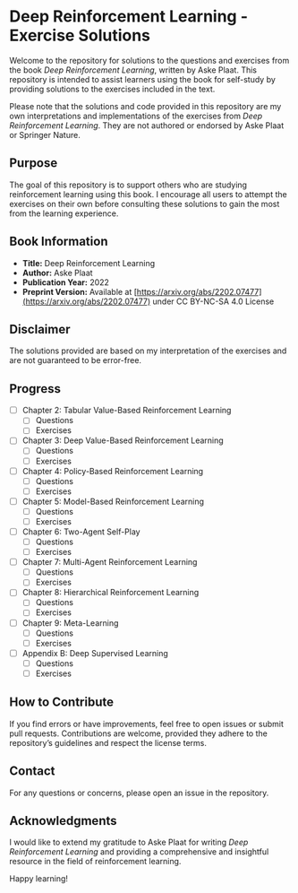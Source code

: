 # Deep Reinforcement Learning - Exercise Solutions

Welcome to the repository for solutions to the questions and exercises from the book *Deep Reinforcement Learning*, written by Aske Plaat. This repository is intended to assist learners using the book for self-study by providing solutions to the exercises included in the text.

Please note that the solutions and code provided in this repository are my own interpretations and implementations of the exercises from *Deep Reinforcement Learning*. They are not authored or endorsed by Aske Plaat or Springer Nature.

## Purpose

The goal of this repository is to support others who are studying reinforcement learning using this book. I encourage all users to attempt the exercises on their own before consulting these solutions to gain the most from the learning experience.

## Book Information

- **Title:** Deep Reinforcement Learning
- **Author:** Aske Plaat
- **Publication Year:** 2022
- **Preprint Version:** Available at [https://arxiv.org/abs/2202.07477](https://arxiv.org/abs/2202.07477) under CC BY-NC-SA 4.0 License

## Disclaimer

The solutions provided are based on my interpretation of the exercises and are not guaranteed to be error-free.

## Progress
- [ ] Chapter 2: Tabular Value-Based Reinforcement Learning
  - [ ] Questions
  - [ ] Exercises
- [ ] Chapter 3: Deep Value-Based Reinforcement Learning
  - [ ] Questions
  - [ ] Exercises
- [ ] Chapter 4: Policy-Based Reinforcement Learning
  - [ ] Questions
  - [ ] Exercises
- [ ] Chapter 5: Model-Based Reinforcement Learning
  - [ ] Questions
  - [ ] Exercises
- [ ] Chapter 6: Two-Agent Self-Play
  - [ ] Questions
  - [ ] Exercises
- [ ] Chapter 7: Multi-Agent Reinforcement Learning
  - [ ] Questions
  - [ ] Exercises
- [ ] Chapter 8: Hierarchical Reinforcement Learning
  - [ ] Questions
  - [ ] Exercises
- [ ] Chapter 9: Meta-Learning
  - [ ] Questions
  - [ ] Exercises
- [ ] Appendix B: Deep Supervised Learning
  - [ ] Questions
  - [ ] Exercises

## How to Contribute

If you find errors or have improvements, feel free to open issues or submit pull requests. Contributions are welcome, provided they adhere to the repository’s guidelines and respect the license terms.

## Contact

For any questions or concerns, please open an issue in the repository.

## Acknowledgments

I would like to extend my gratitude to Aske Plaat for writing *Deep Reinforcement Learning* and providing a comprehensive and insightful resource in the field of reinforcement learning.

Happy learning!
